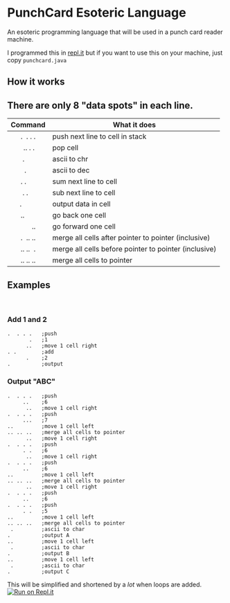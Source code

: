 # PunchCard Esoteric Language
An esoteric programming language that will be used in a punch card reader machine.

I programmed this in [repl.it](https://repl.it) but if you want to use this on your machine, just copy `punchcard.java`

## How it works
There are only 8 "data spots" in each line.
---

| Command     | What it does           |
| :-: | --- |
|.&nbsp;&nbsp;.&nbsp;.&nbsp;.| push next line to cell in stack|
|&nbsp;&nbsp;..&nbsp;.&nbsp;.&nbsp;| pop cell |
|&nbsp;.&nbsp;&nbsp;&nbsp;&nbsp;&nbsp;&nbsp;| ascii to chr |
|&nbsp;&nbsp;.&nbsp;&nbsp;&nbsp;&nbsp;&nbsp;| ascii to dec           |
|.&nbsp;.&nbsp;&nbsp;&nbsp;&nbsp;&nbsp;| sum next line to cell |
|&nbsp;.&nbsp;.&nbsp;&nbsp;&nbsp;&nbsp;| sub next line to cell |
|.&nbsp;&nbsp;&nbsp;&nbsp;&nbsp;&nbsp;&nbsp;&nbsp;| output data in cell |
|..&nbsp;&nbsp;&nbsp;&nbsp;&nbsp;&nbsp;| go back one cell |
|&nbsp;&nbsp;&nbsp;&nbsp;&nbsp;&nbsp;..| go forward one cell |
|.&nbsp;&nbsp;..&nbsp;..| merge all cells after pointer to pointer (inclusive)|
|..&nbsp;..&nbsp;&nbsp;.| merge all cells before pointer to pointer (inclusive)|
|..&nbsp;..&nbsp;..| merge all cells to pointer|

## Examples
&nbsp;
### Add 1 and 2
    .  . . .   ;push
           .   ;1
          ..   ;move 1 cell right
    . .        ;add
          .    ;2
    .          ;output
### Output "ABC"
    .  . . .   ;push
         ..    ;6
          ..   ;move 1 cell right
    .  . . .   ;push
         ...   ;7
    ..         ;move 1 cell left
    .. .. ..   ;merge all cells to pointer
          ..   ;move 1 cell right
    .  . . .   ;push
         . .   ;6
          ..   ;move 1 cell right
    .  . . .   ;push
         ..    ;6
    ..         ;move 1 cell left
    .. .. ..   ;merge all cells to pointer
          ..   ;move 1 cell right
    .  . . .   ;push
         ..    ;6
    .  . . .   ;push
         . .   ;5
    ..         ;move 1 cell left
    .. .. ..   ;merge all cells to pointer
     .         ;ascii to char
    .          ;output A
    ..         ;move 1 cell left
     .         ;ascii to char
    .          ;output B
    ..         ;move 1 cell left
     .         ;ascii to char
    .          ;output C
This will be simplified and shortened by a *lot* when loops are added.
[![Run on Repl.it](https://repl.it/badge/github/Supercolbat/PunchCard-PL)](https://repl.it/github/Supercolbat/PunchCard-PL)